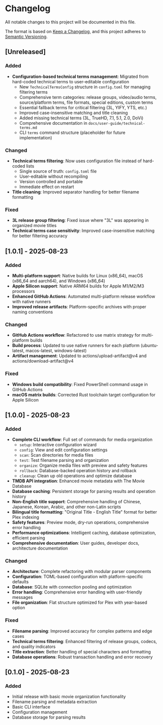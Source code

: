 # Changelog

All notable changes to this project will be documented in this file.

The format is based on [Keep a Changelog](https://keepachangelog.com/en/1.0.0/),
and this project adheres to [Semantic Versioning](https://semver.org/spec/v2.0.0.html).

## [Unreleased]

### Added
- **Configuration-based technical terms management**: Migrated from hard-coded technical terms to user-editable configuration
  - New `TechnicalTermsConfig` structure in `config.toml` for managing filtering terms
  - Comprehensive term categories: release groups, video/audio terms, source/platform terms, file formats, special editions, custom terms
  - Essential fallback terms for critical filtering (3L, YIFY, YTS, etc.)
  - Improved case-insensitive matching and title cleaning
  - Added missing technical terms (3L, TrueHD, 7.1, 5.1, 2.0, DoVi)
  - Comprehensive documentation in `docs/user-guide/technical-terms.md`
  - CLI `terms` command structure (placeholder for future implementation)

### Changed
- **Technical terms filtering**: Now uses configuration file instead of hard-coded lists
  - Single source of truth: `config.toml` file
  - User-editable without recompiling
  - Version controlled and portable
  - Immediate effect on restart
- **Title cleaning**: Improved separator handling for better filename formatting

### Fixed
- **3L release group filtering**: Fixed issue where "3L" was appearing in organized movie titles
- **Technical terms case sensitivity**: Improved case-insensitive matching for better filtering accuracy

## [1.0.1] - 2025-08-23

### Added
- **Multi-platform support**: Native builds for Linux (x86_64), macOS (x86_64 and aarch64), and Windows (x86_64)
- **Apple Silicon support**: Native ARM64 builds for Apple M1/M2/M3 processors
- **Enhanced GitHub Actions**: Automated multi-platform release workflow with native runners
- **Improved release artifacts**: Platform-specific archives with proper naming conventions

### Changed
- **GitHub Actions workflow**: Refactored to use matrix strategy for multi-platform builds
- **Build process**: Updated to use native runners for each platform (ubuntu-latest, macos-latest, windows-latest)
- **Artifact management**: Updated to actions/upload-artifact@v4 and actions/download-artifact@v4

### Fixed
- **Windows build compatibility**: Fixed PowerShell command usage in GitHub Actions
- **macOS matrix builds**: Corrected Rust toolchain target configuration for Apple Silicon

## [1.0.0] - 2025-08-23

### Added
- **Complete CLI workflow**: Full set of commands for media organization
  - `setup`: Interactive configuration wizard
  - `config`: View and edit configuration settings
  - `scan`: Scan directories for media files
  - `test`: Test filename parsing and organization
  - `organize`: Organize media files with preview and safety features
  - `rollback`: Database-backed operation history and rollback
  - `cleanup`: Clean up old operations and optimize database
- **TMDB API integration**: Enhanced movie metadata with The Movie Database
- **Database caching**: Persistent storage for parsing results and operation history
- **Non-English title support**: Comprehensive handling of Chinese, Japanese, Korean, Arabic, and other non-Latin scripts
- **Bilingual title formatting**: "Original Title - English Title" format for better Plex indexing
- **Safety features**: Preview mode, dry-run operations, comprehensive error handling
- **Performance optimizations**: Intelligent caching, database optimization, efficient parsing
- **Comprehensive documentation**: User guides, developer docs, architecture documentation

### Changed
- **Architecture**: Complete refactoring with modular parser components
- **Configuration**: TOML-based configuration with platform-specific defaults
- **Database**: SQLite with connection pooling and optimization
- **Error handling**: Comprehensive error handling with user-friendly messages
- **File organization**: Flat structure optimized for Plex with year-based option

### Fixed
- **Filename parsing**: Improved accuracy for complex patterns and edge cases
- **Technical terms filtering**: Enhanced filtering of release groups, codecs, and quality indicators
- **Title extraction**: Better handling of special characters and formatting
- **Database operations**: Robust transaction handling and error recovery

## [0.1.0] - 2025-08-23

### Added
- Initial release with basic movie organization functionality
- Filename parsing and metadata extraction
- Basic CLI interface
- Configuration management
- Database storage for parsing results
